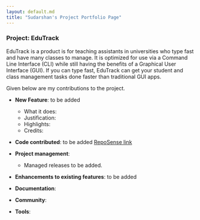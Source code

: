 ```yaml
---
layout: default.md
title: "Sudarshan's Project Portfolio Page"
---
```


### Project: EduTrack

EduTrack is a  product is for teaching assistants in universities who type fast and have many classes to manage. It is optimized for use via a Command Line Interface (CLI) while still having the benefits of a Graphical User Interface (GUI). If you can type fast, EduTrack can get your student and class management tasks done faster than traditional GUI apps.

Given below are my contributions to the project.

* **New Feature**: to be added
    * What it does:
    * Justification:
    * Highlights:
    * Credits:

* **Code contributed**: to be added [RepoSense link]()

* **Project management**:
    * Managed releases to be added.

* **Enhancements to existing features**:
    to be added

* **Documentation**:

* **Community**:

* **Tools**:

